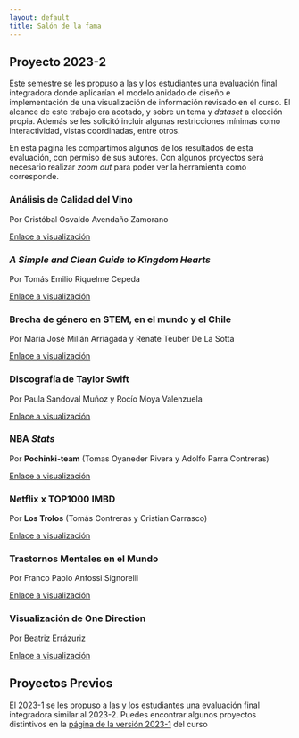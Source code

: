 ```yaml
---
layout: default
title: Salón de la fama
---
```


## Proyecto 2023-2

Este semestre se les propuso a las y los estudiantes una evaluación final integradora donde aplicarían el modelo anidado de diseño e implementación de una visualización de información revisado en el curso.
El alcance de este trabajo era acotado, y sobre un tema y _dataset_ a elección propia. Además se les solicitó incluir algunas restricciones mínimas como interactividad, vistas coordinadas, entre otros.

En esta página les compartimos algunos de los resultados de esta evaluación, con permiso de sus autores. Con algunos proyectos será necesario realizar _zoom out_ para poder ver la herramienta como corresponde.

<div class="cards-layout" markdown="1">

<div class="rol-card" markdown="1">

### Análisis de Calidad del Vino

Por Cristóbal Osvaldo Avendaño Zamorano

[Enlace a visualización](https://puc-infovis.github.io/version-2023-2/salon_de_la_fama/wine/)

</div>

<div class="rol-card" markdown="1">

### _A Simple and Clean Guide to Kingdom Hearts_

Por Tomás Emilio Riquelme Cepeda

[Enlace a visualización](https://puc-infovis.github.io/version-2023-2/salon_de_la_fama/kingdom_hearts/)

</div>

<div class="rol-card" markdown="1">

### Brecha de género en STEM, en el mundo y el Chile

Por María José Millán Arriagada  y Renate Teuber De La Sotta

[Enlace a visualización](https://puc-infovis.github.io/version-2023-2/salon_de_la_fama/brecha_stem/)

</div>


<div class="rol-card" markdown="1">

### Discografía de Taylor Swift

Por Paula Sandoval Muñoz y Rocío Moya Valenzuela

[Enlace a visualización](https://puc-infovis.github.io/version-2023-2/salon_de_la_fama/taylor_swift/)

</div>

<div class="rol-card" markdown="1">

### NBA _Stats_

Por **Pochinki-team** (Tomas Oyaneder Rivera y Adolfo Parra Contreras)

[Enlace a visualización](https://puc-infovis.github.io/version-2023-2/salon_de_la_fama/nba_stats/)

</div>


<div class="rol-card" markdown="1">

### Netflix x TOP1000 IMBD

Por **Los Trolos** (Tomás Contreras y Cristian Carrasco)

[Enlace a visualización](https://puc-infovis.github.io/version-2023-2/salon_de_la_fama/netflix/)

</div>

<div class="rol-card" markdown="1">

### Trastornos Mentales en el Mundo

Por Franco Paolo Anfossi Signorelli

[Enlace a visualización](https://puc-infovis.github.io/version-2023-2/salon_de_la_fama/trastornos_mentales/)

</div>


<div class="rol-card" markdown="1">

### Visualización de One Direction

Por Beatriz Errázuriz

[Enlace a visualización](https://puc-infovis.github.io/version-2023-2/salon_de_la_fama/one_direction/)

</div>





</div>


## Proyectos Previos

El 2023-1 se les propuso a las y los estudiantes una evaluación final integradora similar al 2023-2. Puedes encontrar algunos proyectos distintivos en la [página de la versión 2023-1](https://puc-infovis.github.io/version-2023-1/salon_de_la_fama.html) del curso
